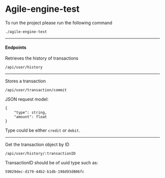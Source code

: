 # Agile-engine-test

To run the project please run the following command

`./agile-engine-test`

-------
#### Endpoints

Retrieves the history of transactions

`/api/user/history`


-------

Stores a transaction

`/api/user/transaction/commit`

JSON request model:

```
{
    "type": string,
    "amount": float
}
```

Type could be either `credit` or `debit`.

-------

Get the transaction object by ID

`/api/user/history/:transactionID`

TransactionID should be of uuid type such as:

`59029dec-d179-44b2-b1db-198d93d806fc`
